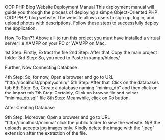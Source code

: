 
OOP PHP Blog Website Deployment Manual
This deployment manual will guide you through the process of deploying a simple Object-Oriented PHP (OOP PHP) blog website. The website allows users to sign up, log in, 
and upload photos with descriptions. Follow these steps to successfully deploy the application.

How To Run??
Above all, to run this project you must have installed a virtual server i.e XAMPP on your PC or WAMPP on Mac. 


1st Step: Firstly, Extract the file
2nd Step: After that, Copy the main project folder
3rd Step: So, you need to Paste in xampp/htdocs/

Further, Now Connecting Database


4th Step: So, for now, Open a browser and go to URL “http://localhost/phpmyadmin/”
5th Step: After that, Click on the databases tab
6th Step: So, Create a database naming “minima_db” and then click on the import tab
7th Step: Certainly, Click on browse file and select “minima_db.sql” file 
8th Step: Meanwhile, click on Go button.

After Creating Database,

9th Step: Moreover, Open a browser and go to URL “http://localhost/minima” click the public folder to view the website.
N/B the uploads accepts jpg images only.
Kindly delete the image with the "jpeg" extension after the extraction of the file.
